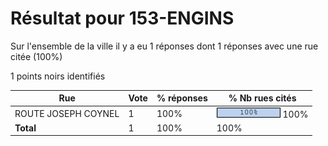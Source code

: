 # Résultat pour 153-ENGINS

Sur l'ensemble de la ville il y a eu 1 réponses dont 1 réponses avec une rue citée (100%)

1 points noirs identifiés

| Rue | Vote | % réponses | % Nb rues cités|
|-----|------|------------|----------------|
| ROUTE JOSEPH COYNEL | 1 | 100% | <img src="../../img/bar_100.gif" />&nbsp;100%|
| **Total** | 1 | 100% | 100%|
